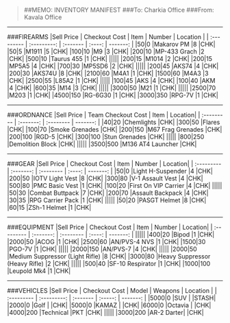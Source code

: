 > ##MEMO: INVENTORY MANIFEST
> ###To: Charkia Office
> ###From: Kavala Office

----------
###FIREARMS
|Sell Price | Checkout Cost | Item    	 | Number | Location |
| :--------- | :---------: | :------- | :----: | -------: |
|$50    |$0  |Makarov PM	|8	|CHK|
|$50    |$5  |M1911		|5	|CHK|
|$100   |$10  |M9		    |3	|CHK|
|$200   |$10  |MP-433 Grach	    |2	|CHK|
|$500   |$10  |Taurus 455 |1  |CHK|
|||||
|$200   |$15  |M1014		|2	|CHK|
|$200   |$15  |MP5A5 		|4	|CHK|
|$700   |$30  |MP5SD6 	|2	|CHK|
|||||
|$200   |$45  |AKS74		|4	|CHK|
|$200   |$30  |AKS74U		|8	|CHK|
|$2100   |$60  |M4A1		|1	|CHK|
|$1500   |$60  |M4A3 		|3	|CHK|
|$2500   |$55  |L85A2		|1	|CHK|
|||||
|$100   |$45  |AKS		|4	|CHK|
|$100   |$40  |AKM		|4	|CHK|
|$600   |$35  |M14		|3	|CHK|
|||||
|$3000  |$50  |M21 		|1	|CHK|
|||||
|$2500  |$70  |M203   |1  |CHK|
|$4500  |$150  |RG-6G30   |1  |CHK|
|$3000  |$350 |RPG-7V     |1  |CHK|

***

###ORDNANCE
|Sell Price | Team Checkout Cost | Item	| Location|
| :--------- | :-------: | :-------- | -------: |
|$40   |$20  |Chemlights	    |CHK|
|$300   |$50 |Flares         |CHK|
|$100   |$70  |Smoke Grenades   |CHK|
|$200   |$150  |M67 Frag Grenades   |CHK|
|$200  |$100  |RGD-5   |CHK|
|$300  |$100  |Stun Grenades   |CHK|
|||||
|$800  |$250  |Demolition Block   |CHK|
|||||
|$3500  |$500  |M136 AT4 Launcher   |CHK|

***

###GEAR
|Sell Price | Checkout Cost | Item	| Number | Location|
| :--------- | :-------: | :-------- | :----: | -------: |
|$50    |$0  |Light H-Suspender	|4	|CHK|
|$200   |$50  |IOTV Light Vest	|8	|CHK|
|$300   |$80  |V-1 Assault Vest	|4	|CHK|
|$500   |$80  |PMC Basic Vest	  |1	|CHK|
|$100   |$20  |First On VIP Carrier 	|4	|CHK|
|||||
|$50    |$30  |Combat Buttpack	|7	|CHK|
|$200   |$70  |Assault Backpack		|4	|CHK|
|$30   |$35  |RPG Carrier Pack		|1	|CHK|
|||||
|$50   |$20  |PASGT Helmet		|8	|CHK|
|$60   |$15  |ZSh-1 Helmet		|1	|CHK|

***

###EQUIPMENT
|Sell Price | Checkout Cost | Item	| Number | Location|
| :--------- | :-------: | :-------- | :----: | -------: |
|||||
|$400     |$20  |Bipod    |1  |CHK|
|$2000    |$50  |ACOG     |1  |CHK|
|$2500	  |$60 |AN/PVS-4 NVS	 |1       	|CHK|
|$1500    |$30  |PGO-7V    |1  |CHK|
|||||
|$2000   |$150  |AN/PVS-7      |4	|CHK|
|||||
|$2000    |$50  |Medium Suppressor (Light Rifle)  |8  |CHK|
|$3000    |$80  |Heavy Suppressor (Heavy Rifle)  |2  |CHK|
|||||
|$500   |$40  |SF-10 Respirator     |1	|CHK|
|$1000    |$100  |Leupold Mk4  |1  |CHK|

***

###VEHICLES
|Sell Price | Checkout Cost  | Model   | Weapons 	 | Location |
| :--------- | :---------: | :------- | :-----: | -------: |
|$5000  |$0     |SUV		  |     |STASH|
|$2000  |$0     |Golf		  |     |CHK|
|$5000  |$0     |KAMAZ     |     |CHK|
|$6000  |$0     |Octavia      |     |CHK|
|$4000  |$200   |Technical    |PKT  |CHK|
|||||
|$3000    |$200  |AR-2 Darter|    |CHK|
